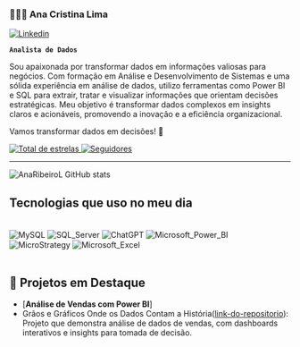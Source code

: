 ### 👩🏻‍💻 Ana Cristina Lima

[![Linkedin](https://img.shields.io/badge/LinkedIn-0077B5?style=for-the-badge&logo=linkedin&logoColor=white)](https://www.linkedin.com/in/anacristina-ribeiro)

**`Analista de Dados`**

Sou apaixonada por transformar dados em informações valiosas para negócios. Com formação em Análise e Desenvolvimento de Sistemas e uma sólida experiência em análise de dados, utilizo ferramentas como Power BI e SQL para extrair, tratar e visualizar informações que orientam decisões estratégicas. Meu objetivo é transformar dados complexos em insights claros e acionáveis, promovendo a inovação e a eficiência organizacional.

Vamos transformar dados em decisões! 🚀

<p align="left">    <a href="https://github.com/AnaRibeiroL?tab=repositories&sort=stargazers">        <img 
            alt="Total de estrelas" 
            title="Total de estrelas GitHub" 
            src="https://custom-icon-badges.demolab.com/github/stars/AnaRibeiroL?color=55960c&style=for-the-badge&labelColor=488207&logo=star&label=Estrelas" 
        />
    </a>
    <a href="https://github.com/AnaRibeiroL?tab=followers">        
    <img 
        alt="Seguidores" 
        title="Me siga no GitHub" 
        src="https://img.shields.io/github/followers/AnaRibeiroL?color=236ad3&labelColor=1155ba&style=for-the-badge&logo=github&label=Seguidores&logoColor=white" 
        />
    </a>
</p>

---

![AnaRibeiroL GitHub stats](https://github-readme-stats.vercel.app/api?username=AnaRibeiroL&show_icons=true&theme=dracula)

## Tecnologias que uso no meu dia

<div style="display: inline_blok"><br/>
 <img align="center" alt="MySQL" src="https://img.shields.io/badge/MySQL-005C84?style=for-the-badge&logo=mysql&logoColor=white" />
 <img align="center" alt="SQL_Server" src="https://img.shields.io/badge/Microsoft_SQL_Server-CC2927?style=for-the-badge&logo=microsoft-sql-server&logoColor=white" />
 <img align="center" alt="ChatGPT" src="https://img.shields.io/badge/ChatGPT-00A400?style=for-the-badge&logo=openai&logoColor=white" />
 <img align="center" alt="Microsoft_Power_BI" src="https://img.shields.io/badge/Power_BI-FFB848?style=for-the-badge&logo=powerbi&logoColor=white" />
 <img align="center" alt="MicroStrategy" src="https://img.shields.io/badge/MicroStrategy-FF4F00?style=for-the-badge&logo=microstrategy&logoColor=white" />
 <img align="center" alt="Microsoft_Excel" src="https://img.shields.io/badge/Microsoft_Excel-217346?style=for-the-badge&logo=microsoft-excel&logoColor=white" />
</div><br/>

## 🚀 Projetos em Destaque

- [**Análise de Vendas com Power BI**]
- Grãos e Gráficos Onde os Dados Contam a História([link-do-repositorio](https://github.com/AnaRibeiroL/ProjotosBI)): Projeto que demonstra análise de dados de vendas, com dashboards interativos e insights para tomada de decisão.
